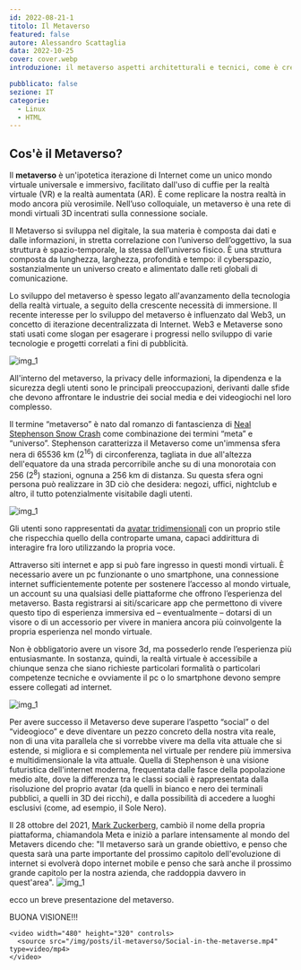 ```yaml
---
id: 2022-08-21-1
titolo: Il Metaverso
featured: false
autore: Alessandro Scattaglia
data: 2022-10-25
cover: cover.webp
introduzione: il metaverso aspetti architetturali e tecnici, come è creato, come funziona.

pubblicato: false
sezione: IT
categorie:
  - Linux
  - HTML
---
```


## Cos'è il Metaverso?

Il **metaverso** è un'ipotetica iterazione di Internet come un unico mondo virtuale universale e immersivo, facilitato dall'uso di cuffie per la realtà virtuale (VR) e la realtà aumentata (AR). 
È come replicare la nostra realtà in modo ancora più verosimile. Nell’uso colloquiale, un metaverso è una rete di mondi virtuali 3D incentrati sulla connessione sociale. 

Il Metaverso si sviluppa nel digitale, la sua materia è composta dai dati e dalle informazioni, in stretta correlazione con l’universo dell’oggettivo, la sua struttura è spazio-temporale, la stessa dell’universo fisico. È una struttura composta da lunghezza, larghezza, profondità e tempo: il cyberspazio, sostanzialmente un universo creato e alimentato dalle reti globali di comunicazione.

Lo sviluppo del metaverso è spesso legato all'avanzamento della tecnologia della realtà virtuale, a seguito della crescente necessità di immersione. Il recente interesse per lo sviluppo del metaverso è influenzato dal Web3, un concetto di iterazione decentralizzata di Internet.
Web3 e Metaverse sono stati usati come slogan per esagerare i progressi nello sviluppo di varie tecnologie e progetti correlati a fini di pubblicità. 

![img_1](/img/posts/il-metaverso/web3.webp) 

All'interno del metaverso, la privacy delle informazioni, la dipendenza e la sicurezza degli utenti sono le principali preoccupazioni, derivanti dalle sfide che devono affrontare le industrie dei social media e dei videogiochi nel loro complesso.





Il termine “metaverso” è nato dal romanzo di fantascienza di [Neal Stephenson Snow Crash](https://it.wikipedia.org/wiki/Neal_Stephenson) come combinazione dei termini “meta” e “universo”.
Stephenson caratterizza il Metaverso come un'immensa sfera nera di 65536 km (2<sup>16</sup>) di circonferenza, tagliata in due all'altezza dell'equatore da una strada percorribile anche su di una monorotaia con 256 (2<sup>8</sup>) stazioni, ognuna a 256 km di distanza. Su questa sfera ogni persona può realizzare in 3D ciò che desidera: negozi, uffici, nightclub e altro, il tutto potenzialmente visitabile dagli utenti. 

![img_1](/img/posts/il-metaverso/download.webp) 

Gli utenti sono rappresentati da <u>avatar tridimensionali</u> con un proprio stile che rispecchia quello della controparte umana, capaci addirittura di interagire fra loro utilizzando la propria voce. 



Attraverso siti internet e app si può fare ingresso in questi mondi virtuali. È necessario avere un pc funzionante o uno smartphone, una connessione internet sufficientemente potente per sostenere l’accesso al mondo virtuale, un account su una qualsiasi delle piattaforme che offrono l’esperienza del metaverso. Basta registrarsi ai siti/scaricare app che permettono di vivere questo tipo di esperienza immersiva ed – eventualmente – dotarsi di un visore o di un accessorio per vivere in maniera ancora più coinvolgente la propria esperienza nel mondo virtuale.

Non è obbligatorio avere un visore 3d, ma possederlo rende l’esperienza più entusiasmante. In sostanza, quindi, la realtà virtuale è accessibile a chiunque senza che siano richieste particolari formalità o particolari competenze tecniche e ovviamente il pc o lo smartphone devono sempre essere collegati ad internet.

![img_1](/img/posts/il-metaverso/visore.webp)


Per avere successo il Metaverso deve superare l’aspetto “social” o del “videogioco” e deve diventare un pezzo concreto della nostra vita reale, non di una vita parallela che si vorrebbe vivere ma della vita attuale che si estende, si migliora e si complementa nel virtuale per rendere più immersiva e multidimensionale la vita attuale.
Quella di Stephenson è una visione futuristica dell'internet moderna, frequentata dalle fasce della popolazione medio alte, dove la differenza tra le classi sociali è rappresentata dalla risoluzione del proprio avatar (da quelli in bianco e nero dei terminali pubblici, a quelli in 3D dei ricchi), e dalla possibilità di accedere a luoghi esclusivi (come, ad esempio, il Sole Nero).



Il 28 ottobre del 2021, [Mark Zuckerberg](https://it.wikipedia.org/wiki/Mark_Zuckerberg), cambiò il nome della propria piattaforma, chiamandola Meta e iniziò a parlare intensamente al mondo del Metavers dicendo che:
"Il metaverso sarà un grande obiettivo, e penso che questa sarà una parte importante del prossimo capitolo dell'evoluzione di internet si evolverà dopo internet mobile e penso che sarà anche il prossimo grande capitolo per la nostra azienda, che raddoppia davvero in quest'area".
![img_1](/img/posts/il-metaverso/meta.webp)



ecco un breve presentazione del metaverso.

BUONA VISIONE!!!

    <video width="480" height="320" controls>
      <source src="/img/posts/il-metaverso/Social-in-the-metaverse.mp4" type=video/mp4>
    </video>

